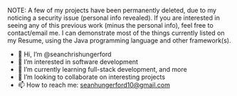 NOTE: A few of my projects have been permanently deleted, due to my noticing a security issue (personal info revealed). If you are interested in seeing any of this previous work (minus the personal info), feel free to contact/email me. I can demonstrate most of the things currently listed on my Resume, using the Java programming language and other framework(s).

- 👋 Hi, I’m @seanchrishungerford
- 👀 I’m interested in software development 
- 🌱 I’m currently learning full-stack development, and more
- 💞️ I’m looking to collaborate on interesting projects 
- 📫 How to reach me: seanhungerford10@gmail.com

<!---
seanchrishungerford/seanchrishungerford is a ✨ special ✨ repository because its `README.md` (this file) appears on your GitHub profile.
You can click the Preview link to take a look at your changes.
--->

